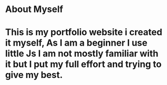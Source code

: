 # About Myself 

# This is my portfolio website i created it myself, As I am a beginner I use little Js I am not mostly familiar with it but I put my full effort and trying to give my best.